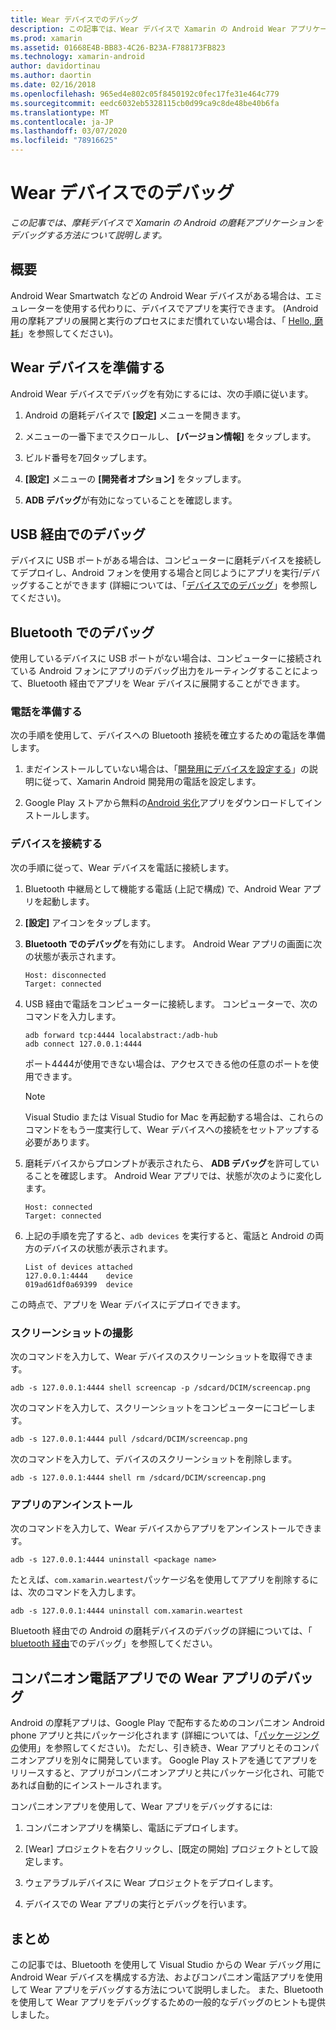 ```yaml
---
title: Wear デバイスでのデバッグ
description: この記事では、Wear デバイスで Xamarin の Android Wear アプリケーションをデバッグする方法について説明します。
ms.prod: xamarin
ms.assetid: 01668E4B-BB83-4C26-B23A-F788173FB823
ms.technology: xamarin-android
author: davidortinau
ms.author: daortin
ms.date: 02/16/2018
ms.openlocfilehash: 965ed4e802c05f8450192c0fec17fe31e464c779
ms.sourcegitcommit: eedc6032eb5328115cb0d99ca9c8de48be40b6fa
ms.translationtype: MT
ms.contentlocale: ja-JP
ms.lasthandoff: 03/07/2020
ms.locfileid: "78916625"
---
```

# <a name="debug-on-a-wear-device"></a>Wear デバイスでのデバッグ

_この記事では、摩耗デバイスで Xamarin の Android の磨耗アプリケーションをデバッグする方法について説明します。_

## <a name="overview"></a>概要

Android Wear Smartwatch などの Android Wear デバイスがある場合は、エミュレーターを使用する代わりに、デバイスでアプリを実行できます。 (Android 用の摩耗アプリの展開と実行のプロセスにまだ慣れていない場合は、「 [Hello, 磨耗](~/android/wear/get-started/hello-wear.md)」を参照してください)。

## <a name="prepare-the-wear-device"></a>Wear デバイスを準備する

Android Wear デバイスでデバッグを有効にするには、次の手順に従います。

1. Android の磨耗デバイスで **[設定]** メニューを開きます。

2. メニューの一番下までスクロールし、 **[バージョン情報]** をタップします。

3. ビルド番号を7回タップします。

4. **[設定]** メニューの **[開発者オプション]** をタップします。

5. **ADB デバッグ**が有効になっていることを確認します。

## <a name="debugging-over-usb"></a>USB 経由でのデバッグ

デバイスに USB ポートがある場合は、コンピューターに磨耗デバイスを接続してデプロイし、Android フォンを使用する場合と同じようにアプリを実行/デバッグすることができます (詳細については、「[デバイスでのデバッグ](~/android/deploy-test/debugging/debug-on-device.md)」を参照してください)。

## <a name="debugging-over-bluetooth"></a>Bluetooth でのデバッグ

使用しているデバイスに USB ポートがない場合は、コンピューターに接続されている Android フォンにアプリのデバッグ出力をルーティングすることによって、Bluetooth 経由でアプリを Wear デバイスに展開することができます。 

### <a name="prepare-your-phone"></a>電話を準備する

次の手順を使用して、デバイスへの Bluetooth 接続を確立するための電話を準備します。 

1. まだインストールしていない場合は、「[開発用にデバイスを設定する](~/android/get-started/installation/set-up-device-for-development.md)」の説明に従って、Xamarin Android 開発用の電話を設定します。

2. Google Play ストアから無料の[Android 劣化](https://play.google.com/store/apps/details?id=com.google.android.wearable.app)アプリをダウンロードしてインストールします。

### <a name="connect-the-device"></a>デバイスを接続する

次の手順に従って、Wear デバイスを電話に接続します。

1. Bluetooth 中継局として機能する電話 (上記で構成) で、Android Wear アプリを起動します。 

2. **[設定]** アイコンをタップします。

3. **Bluetooth でのデバッグ**を有効にします。 Android Wear アプリの画面に次の状態が表示されます。

    ```
    Host: disconnected
    Target: connected
    ```

4. USB 経由で電話をコンピューターに接続します。 コンピューターで、次のコマンドを入力します。

    ```shell
    adb forward tcp:4444 localabstract:/adb-hub
    adb connect 127.0.0.1:4444
    ```

    ポート4444が使用できない場合は、アクセスできる他の任意のポートを使用できます。 

    > [!NOTE]
    > Visual Studio または Visual Studio for Mac を再起動する場合は、これらのコマンドをもう一度実行して、Wear デバイスへの接続をセットアップする必要があります。

5. 磨耗デバイスからプロンプトが表示されたら、 **ADB デバッグ**を許可していることを確認します。 Android Wear アプリでは、状態が次のように変化します。

    ```
    Host: connected
    Target: connected
    ```

6. 上記の手順を完了すると、`adb devices` を実行すると、電話と Android の両方のデバイスの状態が表示されます。

    ```
    List of devices attached
    127.0.0.1:4444    device
    019ad61df0a69399  device
    ```

この時点で、アプリを Wear デバイスにデプロイできます。

<a name="screenshots" />

### <a name="taking-screenshots"></a>スクリーンショットの撮影

次のコマンドを入力して、Wear デバイスのスクリーンショットを取得できます。 

```shell
adb -s 127.0.0.1:4444 shell screencap -p /sdcard/DCIM/screencap.png
```

次のコマンドを入力して、スクリーンショットをコンピューターにコピーします。

```shell
adb -s 127.0.0.1:4444 pull /sdcard/DCIM/screencap.png
```

次のコマンドを入力して、デバイスのスクリーンショットを削除します。

```shell
adb -s 127.0.0.1:4444 shell rm /sdcard/DCIM/screencap.png
```

### <a name="uninstalling-an-app"></a>アプリのアンインストール

次のコマンドを入力して、Wear デバイスからアプリをアンインストールできます。

```shell
adb -s 127.0.0.1:4444 uninstall <package name>
```

たとえば、`com.xamarin.weartest`パッケージ名を使用してアプリを削除するには、次のコマンドを入力します。

```shell
adb -s 127.0.0.1:4444 uninstall com.xamarin.weartest
```

Bluetooth 経由での Android の磨耗デバイスのデバッグの詳細については、「 [bluetooth 経由](https://developer.android.com/training/wearables/apps/bt-debugging.html)でのデバッグ」を参照してください。

## <a name="debugging-a-wear-app-with-a-companion-phone-app"></a>コンパニオン電話アプリでの Wear アプリのデバッグ

Android の摩耗アプリは、Google Play で配布するためのコンパニオン Android phone アプリと共にパッケージ化されます (詳細については、「[パッケージングの](~/android/wear/deploy-test/packaging.md)使用」を参照してください)。 ただし、引き続き、Wear アプリとそのコンパニオンアプリを別々に開発しています。 Google Play ストアを通じてアプリをリリースすると、アプリがコンパニオンアプリと共にパッケージ化され、可能であれば自動的にインストールされます。

コンパニオンアプリを使用して、Wear アプリをデバッグするには: 

1. コンパニオンアプリを構築し、電話にデプロイします。

2. [Wear] プロジェクトを右クリックし、[既定の開始] プロジェクトとして設定します。

3. ウェアラブルデバイスに Wear プロジェクトをデプロイします。

4. デバイスでの Wear アプリの実行とデバッグを行います。

## <a name="summary"></a>まとめ

この記事では、Bluetooth を使用して Visual Studio からの Wear デバッグ用に Android Wear デバイスを構成する方法、およびコンパニオン電話アプリを使用して Wear アプリをデバッグする方法について説明しました。 また、Bluetooth を使用して Wear アプリをデバッグするための一般的なデバッグのヒントも提供しました。
